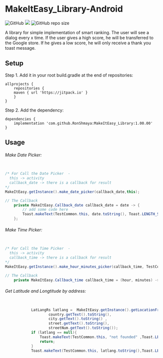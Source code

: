 # MakeItEasy_Library-Android
![GitHub](https://img.shields.io/github/license/guy-4444/SmartRateUsDialog-Android)
[![](https://jitpack.io/v/guy-4444/SmartRateUsDialog-Android.svg)](https://jitpack.io/#guy-4444/SmartRateUsDialog-Android)
![GitHub repo size](https://img.shields.io/github/repo-size/guy-4444/SmartRateUsDialog-Android)

A library for simple implementation of smart ranking.
The user will see a dialog every x time.
If the user gives a high score, he will be transferred to the Google store. If he gives a low score, he will only receive a thank you toast message.


## Setup
Step 1. Add it in your root build.gradle at the end of repositories:
```
allprojects {
    repositories {
	maven { url 'https://jitpack.io' }
    }
}
```

Step 2. Add the dependency:

```
dependencies {
	implementation 'com.github.RonShmaya:MakeItEasy_Library:1.00.00'
}
```
## Usage

###### Make Date Picker:
```java

/* For Call the Date Picker  -
  this -> activity
  callback_date -> there is a callback for result
*/  
MakeItEasy.getInstance().make_date_picker(callback_date,this);

// The Callback
    private MakeItEasy.Callback_date callback_date = date -> {
        // add some code here
        Toast.makeText(TestCommon.this, date.toString(), Toast.LENGTH_SHORT).show();
    };

```

###### Make Time Picker:
```java

/* For Call the Time Picker  -
  this -> activity
  callback_time -> there is a callback for result
*/  
MakeItEasy.getInstance().make_hour_minutes_picker(callback_time, TestCommon.this);

// The Callback
    private MakeItEasy.Callback_time callback_time = (hour, minutes) -> Toast.makeText(TestCommon.this,hour+" : "+minutes, Toast.LENGTH_SHORT).show();

```

###### Get Latitude and Longtitude by address:
```java

            LatLangRs latlang =  MakeItEasy.getInstance().getLocationFromAddress(Activity,
                    country.getText().toString(),
                    city.getText().toString() ,
                    street.getText().toString(),
                    streetNum.getText().toString());
            if (latlang == null){
                Toast.makeText(TestCommon.this, "not founded" ,Toast.LENGTH_SHORT).show();
                return;
            }
            Toast.makeText(TestCommon.this, latlang.toString(),Toast.LENGTH_SHORT).show();
```
